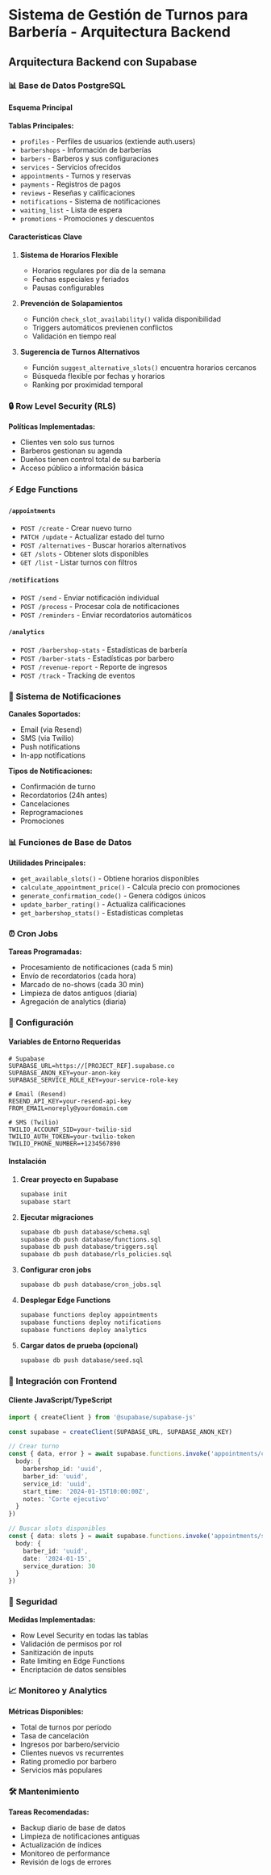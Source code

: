 # Sistema de Gestión de Turnos para Barbería - Arquitectura Backend

## Arquitectura Backend con Supabase

### 📊 Base de Datos PostgreSQL

#### Esquema Principal

**Tablas Principales:**
- `profiles` - Perfiles de usuarios (extiende auth.users)
- `barbershops` - Información de barberías
- `barbers` - Barberos y sus configuraciones
- `services` - Servicios ofrecidos
- `appointments` - Turnos y reservas
- `payments` - Registros de pagos
- `reviews` - Reseñas y calificaciones
- `notifications` - Sistema de notificaciones
- `waiting_list` - Lista de espera
- `promotions` - Promociones y descuentos

#### Características Clave

1. **Sistema de Horarios Flexible**
   - Horarios regulares por día de la semana
   - Fechas especiales y feriados
   - Pausas configurables

2. **Prevención de Solapamientos**
   - Función `check_slot_availability()` valida disponibilidad
   - Triggers automáticos previenen conflictos
   - Validación en tiempo real

3. **Sugerencia de Turnos Alternativos**
   - Función `suggest_alternative_slots()` encuentra horarios cercanos
   - Búsqueda flexible por fechas y horarios
   - Ranking por proximidad temporal

### 🔒 Row Level Security (RLS)

**Políticas Implementadas:**
- Clientes ven solo sus turnos
- Barberos gestionan su agenda
- Dueños tienen control total de su barbería
- Acceso público a información básica

### ⚡ Edge Functions

#### `/appointments`
- `POST /create` - Crear nuevo turno
- `PATCH /update` - Actualizar estado del turno
- `POST /alternatives` - Buscar horarios alternativos
- `GET /slots` - Obtener slots disponibles
- `GET /list` - Listar turnos con filtros

#### `/notifications`
- `POST /send` - Enviar notificación individual
- `POST /process` - Procesar cola de notificaciones
- `POST /reminders` - Enviar recordatorios automáticos

#### `/analytics`
- `POST /barbershop-stats` - Estadísticas de barbería
- `POST /barber-stats` - Estadísticas por barbero
- `POST /revenue-report` - Reporte de ingresos
- `POST /track` - Tracking de eventos

### 🔄 Sistema de Notificaciones

**Canales Soportados:**
- Email (via Resend)
- SMS (via Twilio)
- Push notifications
- In-app notifications

**Tipos de Notificaciones:**
- Confirmación de turno
- Recordatorios (24h antes)
- Cancelaciones
- Reprogramaciones
- Promociones

### 📊 Funciones de Base de Datos

**Utilidades Principales:**
- `get_available_slots()` - Obtiene horarios disponibles
- `calculate_appointment_price()` - Calcula precio con promociones
- `generate_confirmation_code()` - Genera códigos únicos
- `update_barber_rating()` - Actualiza calificaciones
- `get_barbershop_stats()` - Estadísticas completas

### ⏰ Cron Jobs

**Tareas Programadas:**
- Procesamiento de notificaciones (cada 5 min)
- Envío de recordatorios (cada hora)
- Marcado de no-shows (cada 30 min)
- Limpieza de datos antiguos (diaria)
- Agregación de analytics (diaria)

### 🚀 Configuración

#### Variables de Entorno Requeridas

```env
# Supabase
SUPABASE_URL=https://[PROJECT_REF].supabase.co
SUPABASE_ANON_KEY=your-anon-key
SUPABASE_SERVICE_ROLE_KEY=your-service-role-key

# Email (Resend)
RESEND_API_KEY=your-resend-api-key
FROM_EMAIL=noreply@yourdomain.com

# SMS (Twilio)
TWILIO_ACCOUNT_SID=your-twilio-sid
TWILIO_AUTH_TOKEN=your-twilio-token
TWILIO_PHONE_NUMBER=+1234567890
```

#### Instalación

1. **Crear proyecto en Supabase**
   ```bash
   supabase init
   supabase start
   ```

2. **Ejecutar migraciones**
   ```bash
   supabase db push database/schema.sql
   supabase db push database/functions.sql
   supabase db push database/triggers.sql
   supabase db push database/rls_policies.sql
   ```

3. **Configurar cron jobs**
   ```bash
   supabase db push database/cron_jobs.sql
   ```

4. **Desplegar Edge Functions**
   ```bash
   supabase functions deploy appointments
   supabase functions deploy notifications
   supabase functions deploy analytics
   ```

5. **Cargar datos de prueba (opcional)**
   ```bash
   supabase db push database/seed.sql
   ```

### 📱 Integración con Frontend

#### Cliente JavaScript/TypeScript

```typescript
import { createClient } from '@supabase/supabase-js'

const supabase = createClient(SUPABASE_URL, SUPABASE_ANON_KEY)

// Crear turno
const { data, error } = await supabase.functions.invoke('appointments/create', {
  body: {
    barbershop_id: 'uuid',
    barber_id: 'uuid',
    service_id: 'uuid',
    start_time: '2024-01-15T10:00:00Z',
    notes: 'Corte ejecutivo'
  }
})

// Buscar slots disponibles
const { data: slots } = await supabase.functions.invoke('appointments/slots', {
  body: {
    barber_id: 'uuid',
    date: '2024-01-15',
    service_duration: 30
  }
})
```

### 🔐 Seguridad

**Medidas Implementadas:**
- Row Level Security en todas las tablas
- Validación de permisos por rol
- Sanitización de inputs
- Rate limiting en Edge Functions
- Encriptación de datos sensibles

### 📈 Monitoreo y Analytics

**Métricas Disponibles:**
- Total de turnos por período
- Tasa de cancelación
- Ingresos por barbero/servicio
- Clientes nuevos vs recurrentes
- Rating promedio por barbero
- Servicios más populares

### 🛠️ Mantenimiento

**Tareas Recomendadas:**
- Backup diario de base de datos
- Limpieza de notificaciones antiguas
- Actualización de índices
- Monitoreo de performance
- Revisión de logs de errores